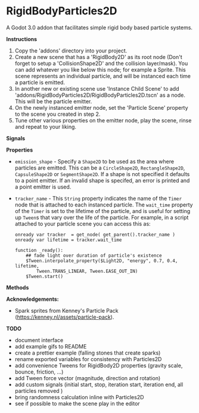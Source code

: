 # RigidBodyParticles2D

A Godot 3.0 addon that facilitates simple rigid body based particle systems.

**Instructions**

1. Copy the 'addons' directory into your project.
2. Create a new scene that has a 'RigidBody2D' as its root node (Don't forget to setup a 'CollisionShape2D' and the collision layer/mask). You can add whatever you like below this node; for example a Sprite. This scene represents an individual particle, and will be instanced each time a particle is emitted.
3. In another new or existing scene use 'Instance Child Scene' to add 'addons/RigidBodyParticles2D/RigidBodyParticles2D.tscn' as a node. This will be the particle emitter.
4. On the newly instanced emitter node, set the 'Particle Scene' property to the scene you created in step 2.
5. Tune other various properties on the emitter node, play the scene, rinse and repeat to your liking.

**Signals**

**Properties**

 * `emission_shape` - Specify a `Shape2D` to be used as the area where particles are emitted. This can be a `CircleShape2D`, `RectangleShape2D`, `CapsuleShape2D` or `SegmentShape2D`. If a shape is not specified it defaults to a point emitter. If an invalid shape is specifed, an error is printed and a point emitter is used.

 * `tracker_name` - This `String` property indicates the name of the `Timer` node that is attached to each instanced particle. The `wait_time` property of the `Timer` is set to the lifetime of the particle, and is useful for setting up `Tween`s that vary over the life of the particle. For example, in a script attached to your particle scene you can access this as:

    ````
    onready var tracker  = get_node( get_parent().tracker_name )
    onready var lifetime = tracker.wait_time

    function _ready():
		## fade light over duration of particle's existence
    	$Tween.interpolate_property($Light2D, "energy", 0.7, 0.4, lifetime,
    		Tween.TRANS_LINEAR, Tween.EASE_OUT_IN)
    	$Tween.start()
    ````

**Methods**

**Acknowledgements:**

 * Spark sprites from Kenney's Particle Pack (https://kenney.nl/assets/particle-pack).

**TODO**

* document interface
* add example gifs to README
* create a prettier example (falling stones that create sparks)
* rename exported variables for consistency with Particles2D
* add convenience Tweens for RigidBody2D properties (gravity scale, bounce, friction, ...)
* add Tween force vector (magnitude, direction and rotation)
* add custom signals (initial start, stop, iteration start, iteration end, all particles removed )
* bring randomness calculation inline with Particles2D
* see if possible to make the scene play in the editor
